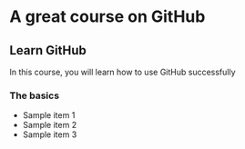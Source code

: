 # A great course on GitHub

## Learn GitHub
In this course, you will learn how to use GitHub successfully

### The basics
- Sample item 1
- Sample item 2
- Sample item 3
